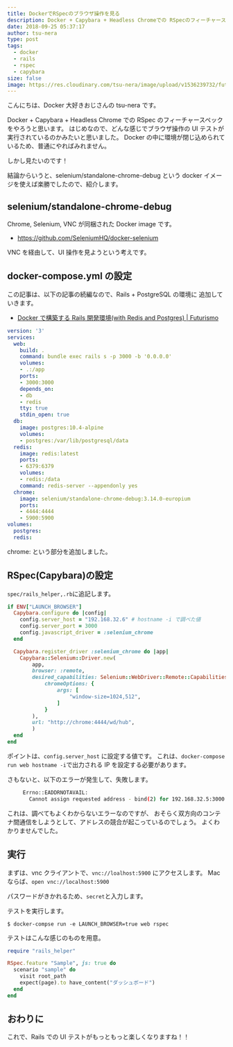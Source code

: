```yaml
---
title: DockerでRSpecのブラウザ操作を見る
description: Docker + Capybara + Headless Chromeでの RSpecのフィーチャースペックでブラウザの動きを見る方法について調べました
date: 2018-09-25 05:37:17
author: tsu-nera
type: post
tags:
  - docker
  - rails
  - rspec
  - capybara
size: false
image: https://res.cloudinary.com/tsu-nera/image/upload/v1536239732/futurismo/thumbnails/rails-logo.png
---
```


こんにちは、Docker 大好きおじさんの tsu-nera です。

Docker + Capybara + Headless Chrome での RSpec のフィーチャースペックをやろうと思います。
はじめなので、どんな感じでブラウザ操作の UI テストが実行されているのかみたいと思いました。
Docker の中に環境が閉じ込められているため、普通にやればみれません。

しかし見たいのです！

結論からいうと、selenium/standalone-chrome-debug という docker イメージを使えば楽勝でしたので、紹介します。

## selenium/standalone-chrome-debug

Chrome, Selenium, VNC が同梱された Docker image です。

- https://github.com/SeleniumHQ/docker-selenium

VNC を経由して、UI 操作を見ようという考えです。

## docker-compose.yml の設定

この記事は、以下の記事の続編なので、Rails + PostgreSQL の環境に 追加していきます。

- [Docker で構築する Rails 開発環境\(with Redis and Postgres\) \| Futurismo](https://futurismo.biz/docker-rails-postgres-redis/)

```yml
version: '3'
services:
  web:
    build: .
    command: bundle exec rails s -p 3000 -b '0.0.0.0'
    volumes:
    - .:/app
    ports:
    - 3000:3000
    depends_on:
    - db
    - redis
    tty: true
    stdin_open: true
  db:
    image: postgres:10.4-alpine
    volumes:
    - postgres:/var/lib/postgresql/data
  redis:
    image: redis:latest
    ports:
    - 6379:6379
    volumes:
    - redis:/data
    command: redis-server --appendonly yes
  chrome:
    image: selenium/standalone-chrome-debug:3.14.0-europium
    ports:
    - 4444:4444
    - 5900:5900
volumes:
  postgres:
  redis:
```

chrome: という部分を追加しました。

## RSpec(Capybara)の設定

`spec/rails_helper,.rb`に追記します。

```ruby
if ENV["LAUNCH_BROWSER"]
  Capybara.configure do |config|
    config.server_host = "192.168.32.6" # hostname -i で調べた値
    config.server_port = 3000
    config.javascript_driver = :selenium_chrome
  end

  Capybara.register_driver :selenium_chrome do |app|
    Capybara::Selenium::Driver.new(
        app,
        browser: :remote,
        desired_capabilities: Selenium::WebDriver::Remote::Capabilities.chrome(
            chromeOptions: {
                args: [
                    "window-size=1024,512",
                ]
            }
        ),
        url: "http://chrome:4444/wd/hub",
        )
  end
end
```

ポイントは、`config.server_host` に設定する値です。
これは、`docker-compose run web hostname -i`で出力される IP を設定する必要があります。

さもないと、以下のエラーが発生して、失敗します。

```bash
     Errno::EADDRNOTAVAIL:
       Cannot assign requested address - bind(2) for 192.168.32.5:3000
```

これは、調べてもよくわからないエラーなのですが、
おそらく双方向のコンテナ間通信をしようとして、アドレスの競合が起こっているのでしょう。
よくわかりませんでした。

## 実行

まずは、vnc クライアントで、`vnc://loalhost:5900` にアクセスします。
Mac ならば、`open vnc://localhost:5900`

パスワードがきかれるため、`secret`と入力します。

テストを実行します。

```
$ docker-compse run -e LAUNCH_BROWSER=true web rspec
```

テストはこんな感じのものを用意。

```ruby
require "rails_helper"

RSpec.feature "Sample", js: true do
  scenario "sample" do
    visit root_path
    expect(page).to have_content("ダッシュボード")
  end
end
```

## おわりに

これで、Rails での UI テストがもっともっと楽しくなりますね！！
